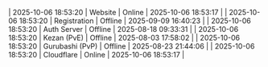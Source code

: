 | 2025-10-06 18:53:20 | Website | Online | 2025-10-06 18:53:17 |
| 2025-10-06 18:53:20 | Registration | Offline | 2025-09-09 16:40:23 |
| 2025-10-06 18:53:20 | Auth Server | Offline | 2025-08-18 09:33:31 |
| 2025-10-06 18:53:20 | Kezan (PvE) | Offline | 2025-08-03 17:58:02 |
| 2025-10-06 18:53:20 | Gurubashi (PvP) | Offline | 2025-08-23 21:44:06 |
| 2025-10-06 18:53:20 | Cloudflare | Online | 2025-10-06 18:53:17 |

